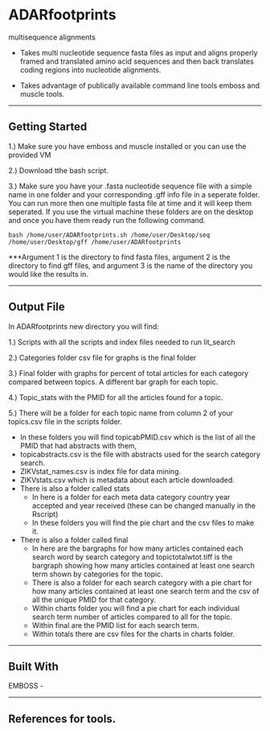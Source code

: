 # ADARfootprints
multisequence alignments

* Takes multi nucleotide sequence fasta files as input and aligns properly framed and translated amino acid sequences and then back translates coding regions into nucleotide alignments.

* Takes advantage of publically available command line tools emboss and muscle tools.

___

## Getting Started
1.) Make sure you have emboss and muscle installed or you can use the provided VM



2.) Download tthe bash script.

3.) Make sure you have your .fasta nucleotide sequence file with a simple name in one folder and your corresponding .gff info file in a seperate folder.  You can run more then one multiple fasta file at time and it will keep them seperated. If you use the virtual machine these folders are on the desktop and once you have them ready run the following command.

```
bash /home/user/ADARfootprints.sh /home/user/Desktop/seq /home/user/Desktop/gff /home/user/ADARfootprints

```
   
   ***Argument 1 is the directory to find fasta files, argument 2 is the directory to find gff files, and argument 3 is the name of the directory you would like the results in.
   
___


## Output File

In ADARfootprints new directory you will find:

1.) Scripts with all the scripts and index files needed to run lit_search

2.) Categories folder csv file for graphs is the final folder

3.) Final folder with graphs for percent of total articles for each category compared between topics. A different bar graph for each topic.

4.) Topic_stats with the PMID for all the articles found for a topic.

5.) There will be a folder for each topic name from column 2 of your topics.csv file in the scripts folder.

   * In these folders you will find topicabPMID.csv which is the list of all the PMID that had abstracts with them,
   * topicabstracts.csv is the file with abstracts used for the search category search. 
   * ZIKVstat_names.csv is index file for data mining. 
   * ZIKVstats.csv which is metadata about each article downloaded.
   * There is also a folder called stats
      * In here is a folder for each meta data category country year accepted and year received (these can be changed manually in the Rscript)
      * In these folders you will find the pie chart and the csv files to make it.
   * There is also a folder called final
      * In here are the bargraphs for how many articles contained each search word by search category and topictotalwtot.tiff is the bargraph showing how many articles contained at least one search term shown by categories for the topic.
      * There is also a folder for each search category with a pie chart for how many articles contained at least one search term and the csv of all the unique PMID for that category.
      * Within charts folder you will find a pie chart for each individual search term number of articles compared to all for the topic.
      * Within final are the PMID list for each search term.
      * Within totals there are csv files for the charts in charts folder.

___

## Built With
EMBOSS - 


___

## References for tools.



